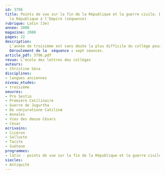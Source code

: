 ```yaml
---
id: 3796
title: Points de vue sur la fin de la République et la guerre civile. Des crises de
  la République à l’Empire (séquence)
rubrique: Latin [3e]
annee: 2000
magazine: 2000
pages: 22
description: 
  L’année de troisième est sans doute la plus difficile du collège pour les latinistes… et leurs professeurs. Après l’enthousiasme de la découverte, en cinquième, des rudiments de la langue et des attraits de la mythologie, puis, en quatrième, de la vie quotidienne, qui attire les adolescents, ceux-ci, souvent, se disposant pour un grand nombre d’entre eux à abandonner le latin en seconde, sont plus rétifs devant la complexité et la difficulté de la langue et devant un programme moins ludique. Il faut donc leur montrer que leur maturité peut au contraire les conduire à élaborer des concepts intéressants intellectuellement et que l’analyse des textes authentiques ou de leur traduction peut les amener à des découvertes passionnantes. Le programme de troisième, comme celui de seconde – avec les crises de la République et le principat –, permet de construire une séquence support pour le reste de l’année, donnant des pistes pour comprendre l’histoire de l’Empire et pour donner du sens aux textes, littéraires et historiques, qui seront étudiés toute l’année. L’objectif global de cette séquence sera de comprendre le passage de la République à l’Empire. On pourra, selon la classe et le niveau des élèves, travailler avec un plus grand nombre de textes latins et approfondir les problèmes de syntaxe.
  Déroulement de la  séquence : sept séances.
article_pdf: 3796.pdf
revue: L’école des lettres des collèges
auteurs:
- Christine Séva
disciplines:
- langues anciennes
niveau_etudes:
- troisième
oeuvres:
- Pro Sestio
- Première Catilinaire
- Guerre de Jugurtha
- De conjuratione Catilinæ
- Annales
- Vies des douze Césars
- César
ecrivains:
- Cicéron
- Salluste
- Tacite
- Suétone
programmes:
- latin - points de vue sur la fin de la République et la guerre civile
siecles:
- Antiquité
---
```

